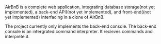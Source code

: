 AirBnB is a complete web application, integrating database storage(not yet implemented), a back-end API((not yet implemented), and front-end((not yet implemented) interfacing in a clone of AirBnB.

The project currently only implements the back-end console.
The back-end console is an intergrated command interpreter. It recieves commands and interprete it.

